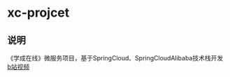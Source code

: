 # xc-projcet  
## 说明
《学成在线》微服务项目，基于SpringCloud、SpringCloudAlibaba技术栈开发
[b站视频](https://www.bilibili.com/video/BV1j8411N7Bm?p=1&vd_source=ee0b580c4832a99b7bb62950542b4889)
